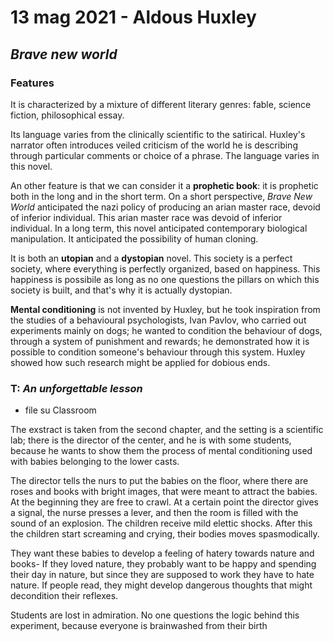 # 13 mag 2021 - Aldous Huxley

## *Brave new world*

### Features

It is characterized by a mixture of different literary genres: fable, science fiction, philosophical essay.

Its language varies from the clinically scientific to the satirical. Huxley's narrator often introduces veiled criticism of the world he is describing through particular comments or choice of a phrase.
The language varies in this novel. 

An other feature is that we can consider it a **prophetic book**: it is prophetic both in the long and in the short term.
On a short perspective, *Brave New World* anticipated the nazi policy of producing an arian master race, devoid of inferior individual. This arian master race was devoid of inferior individual.
In a long term, this novel anticipated contemporary biological manipulation. It anticipated the possibility of human cloning.

It is both an **utopian** and a **dystopian** novel. This society is a perfect society, where everything is perfectly organized, based on happiness. This happiness is possibile as long as no one questions the pillars on which this society is built, and that's why it is actually dystopian.

**Mental conditioning** is not invented by Huxley, but he took inspiration from the studies of a behavioural psychologists, Ivan Pavlov, who carried out experiments mainly on dogs; he wanted to condition the behaviour of dogs, through a system of punishment and rewards; he demonstrated how it is possible to condition someone's behaviour through this system.
Huxley showed how such research might be applied for dobious ends.

### T: *An unforgettable lesson*
- file su Classroom

The exstract is taken from the second chapter, and the setting is a scientific lab; there is the director of the center, and he is with some students, because he wants to show them the process of mental conditioning used with babies belonging to the lower casts.

The director tells the nurs to put the babies on the floor, where there are roses and books with bright images, that were meant to attract the babies. At the beginning they are free to crawl. 
At a certain point the director gives a signal, the nurse presses a lever, and then the room is filled with the sound of an explosion. The children receive mild elettic shocks. 
After this the children start screaming and crying, their bodies moves spasmodically.

They want these babies to develop a feeling of hatery towards nature and books-
If they loved nature, they probably want to be happy and spending their day in nature, but since they are supposed to work they have to hate nature.
If people read, they might develop dangerous thoughts that might decondition their reflexes.

Students are lost in admiration. No one questions the logic behind this experiment, because everyone is brainwashed from their birth